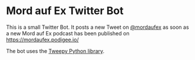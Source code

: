 
# Mord auf Ex Twitter Bot

This is a small Twitter Bot. It posts a new Tweet on [@mordaufex](https://twitter.com/mordaufex) as soon as a new Mord auf Ex podcast has been published on https://mordaufex.podigee.io/

The bot uses the [Tweepy Python library](https://www.tweepy.org/).
